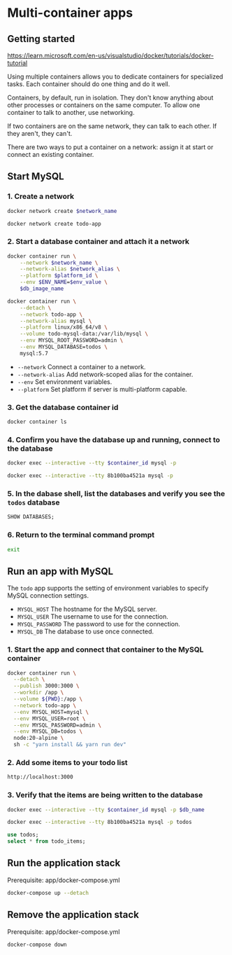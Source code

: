 # Multi-container apps

## Getting started

<https://learn.microsoft.com/en-us/visualstudio/docker/tutorials/docker-tutorial>

Using multiple containers allows you to dedicate containers for specialized tasks. Each container should do one thing and do it well.

Containers, by default, run in isolation. They don't know anything about other processes or containers on the same computer. To allow one container to talk to another, use networking.

If two containers are on the same network, they can talk to each other. If they aren't, they can't.

There are two ways to put a container on a network: assign it at start or connect an existing container.

## Start MySQL

### 1. Create a network

```bash
docker network create $network_name

docker network create todo-app
```

### 2. Start a database container and attach it a network

```bash
docker container run \
    --network $network_name \
    --network-alias $network_alias \
    --platform $platform_id \
    --env $ENV_NAME=$env_value \
    $db_image_name

docker container run \
    --detach \
    --network todo-app \
    --network-alias mysql \
    --platform linux/x86_64/v8 \
    --volume todo-mysql-data:/var/lib/mysql \
    --env MYSQL_ROOT_PASSWORD=admin \
    --env MYSQL_DATABASE=todos \
    mysql:5.7
```

- `--network` Connect a container to a network.
- `--network-alias` Add network-scoped alias for the container.
- `--env` Set environment variables.
- `--platform` Set platform if server is multi-platform capable.

### 3. Get the database container id

```bash
docker container ls
```

### 4. Confirm you have the database up and running, connect to the database

```bash
docker exec --interactive --tty $container_id mysql -p

docker exec --interactive --tty 8b100ba4521a mysql -p
```

### 5. In the dabase shell, list the databases and verify you see the `todos` database

```SQL
SHOW DATABASES;
```

### 6. Return to the terminal command prompt

```bash
exit
```

## Run an app with MySQL

The `todo` app supports the setting of environment variables to specify MySQL connection settings.

- `MYSQL_HOST` The hostname for the MySQL server.
- `MYSQL_USER` The username to use for the connection.
- `MYSQL_PASSWORD` The password to use for the connection.
- `MYSQL_DB` The database to use once connected.

### 1. Start the app and connect that container to the MySQL container

```bash
docker container run \
  --detach \
  --publish 3000:3000 \
  --workdir /app \
  --volume ${PWD}:/app \
  --network todo-app \
  --env MYSQL_HOST=mysql \
  --env MYSQL_USER=root \
  --env MYSQL_PASSWORD=admin \
  --env MYSQL_DB=todos \
  node:20-alpine \
  sh -c "yarn install && yarn run dev"
```

### 2. Add some items to your todo list

```bash
http://localhost:3000
```

### 3. Verify that the items are being written to the database

```bash
docker exec --interactive --tty $container_id mysql -p $db_name

docker exec --interactive --tty 8b100ba4521a mysql -p todos
```

```SQL
use todos;
select * from todo_items;
```

## Run the application stack

Prerequisite: app/docker-compose.yml

```bash
docker-compose up --detach
```

## Remove the application stack

Prerequisite: app/docker-compose.yml

```bash
docker-compose down
```
